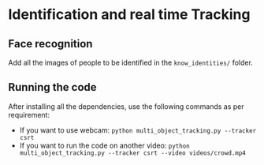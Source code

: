 # Identification and real time Tracking

## Face recognition

Add all the images of people to be identified in the `know_identities/` folder.

## Running the code

After installing all the dependencies, use the following commands as per requirement:

  * If you want to use webcam: `python multi_object_tracking.py --tracker csrt`
  * If you want to run the code on another video: `python multi_object_tracking.py --tracker csrt --video videos/crowd.mp4`
